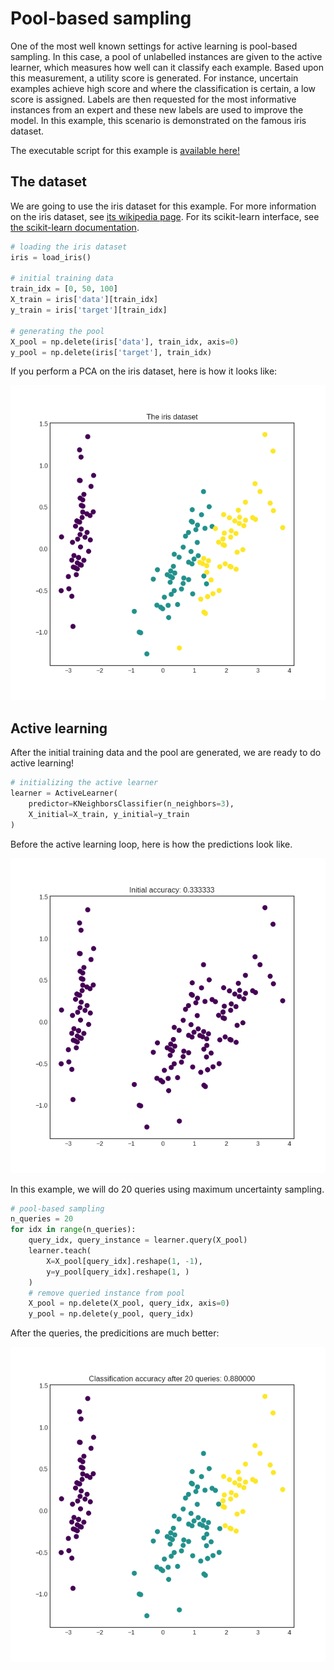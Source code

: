 # Pool-based sampling
One of the most well known settings for active learning is pool-based sampling. In this case, a pool of unlabelled instances are given to the active learner, which measures how well can it classify each example. Based upon this measurement, a utility score is generated. For instance, uncertain examples achieve high score and where the classification is certain, a low score is assigned. Labels are then requested for the most informative instances from an expert and these new labels are used to improve the model. In this example, this scenario is demonstrated on the famous iris dataset.

The executable script for this example is [available here!](https://github.com/cosmic-cortex/modAL/blob/master/examples/pool-based_sampling.py)

## The dataset
We are going to use the iris dataset for this example. For more information on the iris dataset, see [its wikipedia page](https://en.wikipedia.org/wiki/Iris_flower_data_set). For its scikit-learn interface, see [the scikit-learn documentation](http://scikit-learn.org/stable/modules/generated/sklearn.datasets.load_iris.html).

```python
# loading the iris dataset
iris = load_iris()

# initial training data
train_idx = [0, 50, 100]
X_train = iris['data'][train_idx]
y_train = iris['target'][train_idx]

# generating the pool
X_pool = np.delete(iris['data'], train_idx, axis=0)
y_pool = np.delete(iris['target'], train_idx)
```

If you perform a PCA on the iris dataset, here is how it looks like:

![pbs-iris_PCA](img/pbs-iris_pca.png)

## Active learning
After the initial training data and the pool are generated, we are ready to do active learning!
```python
# initializing the active learner
learner = ActiveLearner(
    predictor=KNeighborsClassifier(n_neighbors=3),
    X_initial=X_train, y_initial=y_train
)
```
Before the active learning loop, here is how the predictions look like.

![pbs-initial](img/pbs-initial.png)

In this example, we will do 20 queries using maximum uncertainty sampling.
```python
# pool-based sampling
n_queries = 20
for idx in range(n_queries):
    query_idx, query_instance = learner.query(X_pool)
    learner.teach(
        X=X_pool[query_idx].reshape(1, -1),
        y=y_pool[query_idx].reshape(1, )
    )
    # remove queried instance from pool
    X_pool = np.delete(X_pool, query_idx, axis=0)
    y_pool = np.delete(y_pool, query_idx)
```
After the queries, the predicitions are much better:

![pbs-final](img/pbs-final.png)

